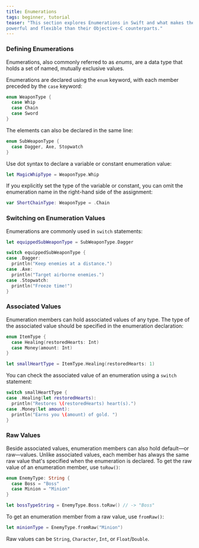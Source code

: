 ```yaml
---
title: Enumerations
tags: beginner, tutorial
teaser: "This section explores Enumerations in Swift and what makes them more
powerful and flexible than their Objective-C counterparts."
---
```


### Defining Enumerations

Enumerations, also commonly referred to as *enums*, are a data type that holds a set of named, mutually exclusive values.

Enumerations are declared using the `enum` keyword, with each member preceded by the `case` keyword:

~~~swift
enum WeaponType {
  case Whip
  case Chain
  case Sword
}
~~~

The elements can also be declared in the same line:

~~~swift
enum SubWeaponType {
  case Dagger, Axe, Stopwatch
}
~~~

Use dot syntax to declare a variable or constant enumeration value:

~~~swift
let MagicWhipType = WeaponType.Whip
~~~

If you explicitly set the type of the variable or constant, you can omit the enumeration name in the right-hand side of the assignment:

~~~swift
var ShortChainType: WeaponType = .Chain
~~~

### Switching on Enumeration Values

Enumerations are commonly used in `switch` statements:

~~~swift
let equippedSubWeaponType = SubWeaponType.Dagger

switch equippedSubWeaponType {
case .Dagger:
  println("Keep enemies at a distance.")
case .Axe:
  println("Target airborne enemies.")
case .Stopwatch:
  println("Freeze time!")
}
~~~

### Associated Values

Enumeration members can hold associated values of any type. The type of the associated value should be specified in the enumeration declaration:

~~~swift
enum ItemType {
  case Healing(restoredHearts: Int)
  case Money(amount: Int)
}

let smallHeartType = ItemType.Healing(restoredHearts: 1)
~~~

You can check the associated value of an enumeration using a `switch` statement:

~~~swift
switch smallHeartType {
case .Healing(let restoredHearts):
  println("Restores \(restoredHearts) heart(s).")
case .Money(let amount):
  println("Earns you \(amount) of gold. ")
}
~~~

### Raw Values

Beside associated values, enumeration members can also hold default—or
raw—values. Unlike associated values, each member has always the same raw value
that's specified when the enumeration is declared. To get the raw value of an
enumeration member, use `toRow()`:

~~~swift
enum EnemyType: String {
  case Boss = "Boss"
  case Minion = "Minion"
}

let bossTypeString = EnemyType.Boss.toRaw() // -> "Boss"
~~~

To get an enumeration member from a raw value, use `fromRaw()`:

~~~swift
let minionType = EnemyType.fromRaw("Minion")
~~~

Raw values can be `String`, `Character`, `Int`, or `Float`/`Double`.

